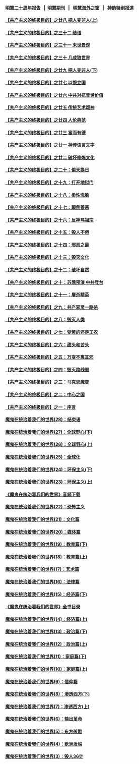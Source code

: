 #### [明慧二十周年报告](https://github.com/gfw-breaker/mh-reports/blob/master/README.md?t=07140236) &nbsp;&nbsp;|&nbsp;&nbsp;[明慧期刊](https://github.com/gfw-breaker/mh-qikan) &nbsp;&nbsp;|&nbsp;&nbsp; [明慧海外之窗](https://github.com/gfw-breaker/mh-news/blob/master/README.md?t=07140236) &nbsp;&nbsp;|&nbsp;&nbsp; [神韵特别报道](https://github.com/gfw-breaker/mh-news/blob/master/shenyun.md?t=07140236) 

#### [【共产主义的终极目的】之廿八 把人变非人(上)](../pages/nsc422/n11340492.md?t=07140236) 

#### [【共产主义的终极目的】之三十二 结语](../pages/nsc422/n11360535.md?t=07140236) 

#### [【共产主义的终极目的】之三十一 末世景观](../pages/nsc422/n11351129.md?t=07140236) 

#### [【共产主义的终极目的】之三十 几成狼世界](../pages/nsc422/n11348280.md?t=07140236) 

#### [【共产主义的终极目的】之廿九 把人变非人(下)](../pages/nsc422/n11344140.md?t=07140236) 

#### [【共产主义的终极目的】之廿七 以恨立国](../pages/nsc422/n11336944.md?t=07140236) 

#### [【共产主义的终极目的】之廿六 中共对抗普世价值](../pages/nsc422/n11324785.md?t=07140236) 

#### [【共产主义的终极目的】之廿五 传统艺术颂神](../pages/nsc422/n11296396.md?t=07140236) 

#### [【共产主义的终极目的】之廿四 人伦典范](../pages/nsc422/n11296397.md?t=07140236) 

#### [【共产主义的终极目的】之廿三 富而有德](../pages/nsc422/n11283598.md?t=07140236) 

#### [【共产主义的终极目的】之廿一 神传语言文字](../pages/nsc422/n11263265.md?t=07140236) 

#### [【共产主义的终极目的】之廿二 破坏修炼文化](../pages/nsc422/n11245728.md?t=07140236) 

#### [【共产主义的终极目的】之二十：偷天换日](../pages/nsc422/n11238846.md?t=07140236) 

#### [【共产主义的终极目的】之十九：打开地狱门](../pages/nsc422/n11206376.md?t=07140236) 

#### [【共产主义的终极目的】之十八：柔性洗脑](../pages/nsc422/n11199994.md?t=07140236) 

#### [【共产主义的终极目的】之十七：颠倒善恶](../pages/nsc422/n11179782.md?t=07140236) 

#### [【共产主义的终极目的】之十六：反神骂祖宗](../pages/nsc422/n11166798.md?t=07140236) 

#### [【共产主义的终极目的】之十五：毁人不倦](../pages/nsc422/n11166792.md?t=07140236) 

#### [【共产主义的终极目的】之十四：邪恶之最](../pages/nsc422/n11150249.md?t=07140236) 

#### [【共产主义的终极目的】之十三：毁灭文化](../pages/nsc422/n11135227.md?t=07140236) 

#### [【共产主义的终极目的】之十二：破坏自然](../pages/nsc422/n11135214.md?t=07140236) 

#### [【共产主义的终极目的】之十：苏俄预演 中共登台](../pages/nsc422/n11118424.md?t=07140236) 

#### [【共产主义的终极目的】之十一：屠杀精英](../pages/nsc422/n11118442.md?t=07140236) 

#### [【共产主义的终极目的】之九：共产邪灵一路杀](../pages/nsc422/n11114139.md?t=07140236) 

#### [【共产主义的终极目的】之八：毁灭人类](../pages/nsc422/n11108503.md?t=07140236) 

#### [【共产主义的终极目的】之七：受苦的还是工农](../pages/nsc422/n11101809.md?t=07140236) 

#### [【共产主义的终极目的】之六：甜头和苦头](../pages/nsc422/n11096971.md?t=07140236) 

#### [【共产主义的终极目的】之五：万变不离其邪](../pages/nsc422/n11091285.md?t=07140236) 

#### [【共产主义的终极目的】之四：毁灭路线图](../pages/nsc422/n11086284.md?t=07140236) 

#### [【共产主义的终极目的】之三：马克思魔变](../pages/nsc422/n11061941.md?t=07140236) 

#### [【共产主义的终极目的】之二：中心之国](../pages/nsc422/n11047728.md?t=07140236) 

#### [【共产主义的终极目的】之一：序言](../pages/nsc422/n11086077.md?t=07140236) 

#### [魔鬼在统治着我们的世界(28)：结束语](../pages/nsc422/n10936246.md?t=07140236) 

#### [魔鬼在统治着我们的世界(27)：全球野心(下)](../pages/nsc422/n10928319.md?t=07140236) 

#### [魔鬼在统治着我们的世界(26)：全球野心(上)](../pages/nsc422/n10900318.md?t=07140236) 

#### [魔鬼在统治着我们的世界(25)：全球化](../pages/nsc422/n10788205.md?t=07140236) 

#### [魔鬼在统治着我们的世界(24)：环保主义(下)](../pages/nsc422/n10695307.md?t=07140236) 

#### [魔鬼在统治着我们的世界(23)：环保主义(上)](../pages/nsc422/n10688613.md?t=07140236) 

#### [《魔鬼在统治着我们的世界》音频下载](../pages/nsc422/n10635553.md?t=07140236) 

#### [魔鬼在统治着我们的世界(22)：恐怖主义](../pages/nsc422/n10614727.md?t=07140236) 

#### [魔鬼在统治着我们的世界(21)：文化篇](../pages/nsc422/n10597706.md?t=07140236) 

#### [魔鬼在统治着我们的世界(20)：媒体篇](../pages/nsc422/n10586579.md?t=07140236) 

#### [魔鬼在统治着我们的世界(19)：教育篇(下)](../pages/nsc422/n10564808.md?t=07140236) 

#### [魔鬼在统治着我们的世界(18)：教育篇(上)](../pages/nsc422/n10526970.md?t=07140236) 

#### [魔鬼在统治着我们的世界(17)：艺术篇](../pages/nsc422/n10499093.md?t=07140236) 

#### [魔鬼在统治着我们的世界(16)：法律篇](../pages/nsc422/n10485969.md?t=07140236) 

#### [魔鬼在统治着我们的世界(15)：经济篇(下)](../pages/nsc422/n10469975.md?t=07140236) 

#### [《魔鬼在统治着我们的世界》全书目录](../pages/nsc422/n10464261.md?t=07140236) 

#### [魔鬼在统治着我们的世界(14)：经济篇(上)](../pages/nsc422/n10457370.md?t=07140236) 

#### [魔鬼在统治着我们的世界(13)：政治篇(下)](../pages/nsc422/n10448270.md?t=07140236) 

#### [魔鬼在统治着我们的世界(12)：政治篇(上)](../pages/nsc422/n10444576.md?t=07140236) 

#### [魔鬼在统治着我们的世界(11)：家庭篇(下)](../pages/nsc422/n10440961.md?t=07140236) 

#### [魔鬼在统治着我们的世界(10)：家庭篇(上)](../pages/nsc422/n10435448.md?t=07140236) 

#### [魔鬼在统治着我们的世界(9)：信仰篇](../pages/nsc422/n10432159.md?t=07140236) 

#### [魔鬼在统治着我们的世界(8)：渗透西方(下)](../pages/nsc422/n10429603.md?t=07140236) 

#### [魔鬼在统治着我们的世界(7)：渗透西方(上)](../pages/nsc422/n10426013.md?t=07140236) 

#### [魔鬼在统治着我们的世界(6)：输出革命](../pages/nsc422/n10421536.md?t=07140236) 

#### [魔鬼在统治着我们的世界(5)：东方杀戮](../pages/nsc422/n10417707.md?t=07140236) 

#### [魔鬼在统治着我们的世界(4)：欧洲发端](../pages/nsc422/n10414890.md?t=07140236) 

#### [魔鬼在统治着我们的世界(3)：毁人36计](../pages/nsc422/n10411583.md?t=07140236) 

